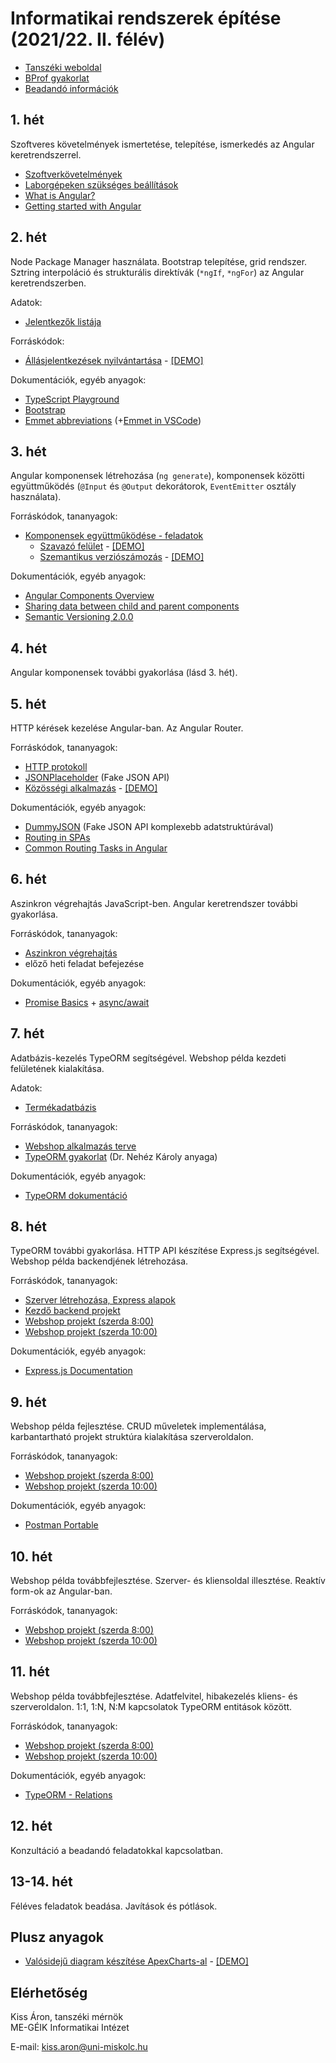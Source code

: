 # Informatikai rendszerek építése (2021/22. II. félév)

- [Tanszéki weboldal](http://ait2.iit.uni-miskolc.hu/oktatas/doku.php?id=tanszek:oktatas:informatikai_rendszerek_epitese:informatikai_rendszerek_epitese)
- [BProf gyakorlat](bprof.md)
- [Beadandó információk](assignment.md)

## 1. hét
Szoftveres követelmények ismertetése, telepítése, ismerkedés az Angular keretrendszerrel.

- [Szoftverkövetelmények](sw_requirements.md)
- [Laborgépeken szükséges beállítások](lab_sw_requirements.md)
- [What is Angular?](https://angular.io/guide/what-is-angular)
- [Getting started with Angular](https://angular.io/start)

## 2. hét
Node Package Manager használata. Bootstrap telepítése, grid rendszer. Sztring interpoláció és strukturális direktívák (`*ngIf`, `*ngFor`) az Angular keretrendszerben.

Adatok:
- [Jelentkezők listája](https://github.com/aron123/infrend-2022/blob/master/_data/applicants.ts)

Forráskódok:
- [Állásjelentkezések nyilvántartása](https://github.com/aron123/infrend-2022/tree/master/job-application) - [[DEMO]](https://aron123.github.io/infrend-2022/dists/job-application/)

Dokumentációk, egyéb anyagok:
- [TypeScript Playground](https://www.typescriptlang.org/play)
- [Bootstrap](https://getbootstrap.com/docs/5.1/getting-started/introduction/)
- [Emmet abbreviations](https://docs.emmet.io/abbreviations/syntax/) (+[Emmet in VSCode](https://code.visualstudio.com/docs/editor/emmet))

## 3. hét
Angular komponensek létrehozása (`ng generate`), komponensek közötti együttműködés (`@Input` és `@Output` dekorátorok, `EventEmitter` osztály használata).

Forráskódok, tananyagok:
- [Komponensek együttműködése - feladatok](component-interaction.md)
  - [Szavazó felület](https://github.com/aron123/infrend-2022/tree/master/voting) - [[DEMO]](https://aron123.github.io/infrend-2022/dists/voting/)
  - [Szemantikus verziószámozás](https://github.com/aron123/infrend-2022/tree/master/semver) - [[DEMO]](https://aron123.github.io/infrend-2022/dists/semver/)

Dokumentációk, egyéb anyagok:
- [Angular Components Overview](https://angular.io/guide/component-overview)
- [Sharing data between child and parent components](https://angular.io/guide/inputs-outputs)
- [Semantic Versioning 2.0.0](https://semver.org/)

## 4. hét
Angular komponensek további gyakorlása (lásd 3. hét).

## 5. hét
HTTP kérések kezelése Angular-ban. Az Angular Router.

Forráskódok, tananyagok:
- [HTTP protokoll](http.md)
- [JSONPlaceholder](https://jsonplaceholder.typicode.com/) (Fake JSON API)
- [Közösségi alkalmazás](https://github.com/aron123/infrend-2022/tree/master/social-media) - [[DEMO]](https://aron123.github.io/infrend-2022/dists/social-media/)

Dokumentációk, egyéb anyagok:
- [DummyJSON](https://dummyjson.com/) (Fake JSON API komplexebb adatstruktúrával)
- [Routing in SPAs](https://dev.to/marcomonsanto/routing-in-spas-173i)
- [Common Routing Tasks in Angular](https://angular.io/guide/router)

## 6. hét
Aszinkron végrehajtás JavaScript-ben. Angular keretrendszer további gyakorlása.

Forráskódok, tananyagok:
- [Aszinkron végrehajtás](async.md)
- előző heti feladat befejezése

Dokumentációk, egyéb anyagok:
- [Promise Basics](https://javascript.info/promise-basics) + [async/await](https://javascript.info/async-await)

## 7. hét
Adatbázis-kezelés TypeORM segítségével. Webshop példa kezdeti felületének kialakítása.

Adatok:
- [Termékadatbázis](products-database.md)

Forráskódok, tananyagok:
- [Webshop alkalmazás terve](webshop.md)
- [TypeORM gyakorlat](http://ait2.iit.uni-miskolc.hu/oktatas/doku.php?id=tanszek:oktatas:informatikai_rendszerek_epitese:type_orm) (Dr. Nehéz Károly anyaga)

Dokumentációk, egyéb anyagok:
- [TypeORM dokumentáció](https://typeorm.io/)

## 8. hét
TypeORM további gyakorlása. HTTP API készítése Express.js segítségével. Webshop példa backendjének létrehozása.

Forráskódok, tananyagok:
- [Szerver létrehozása, Express alapok](backend.md)
- [Kezdő backend projekt](https://github.com/aron123/infrend-2022/tree/master/backend)
- [Webshop projekt (szerda 8:00)](https://github.com/aron123/infrend-2022/tree/master/webshop-sz08)
- [Webshop projekt (szerda 10:00)](https://github.com/aron123/infrend-2022/tree/master/webshop-sz10)

Dokumentációk, egyéb anyagok:
- [Express.js Documentation](https://expressjs.com/)

## 9. hét
Webshop példa fejlesztése. CRUD műveletek implementálása, karbantartható projekt struktúra kialakítása szerveroldalon.

Forráskódok, tananyagok:
- [Webshop projekt (szerda 8:00)](https://github.com/aron123/infrend-2022/tree/master/webshop-sz08)
- [Webshop projekt (szerda 10:00)](https://github.com/aron123/infrend-2022/tree/master/webshop-sz10)

Dokumentációk, egyéb anyagok:
- [Postman Portable](https://portapps.io/app/postman-portable/#download)

## 10. hét
Webshop példa továbbfejlesztése. Szerver- és kliensoldal illesztése. Reaktív form-ok az Angular-ban.

Forráskódok, tananyagok:
- [Webshop projekt (szerda 8:00)](https://github.com/aron123/infrend-2022/tree/master/webshop-sz08)
- [Webshop projekt (szerda 10:00)](https://github.com/aron123/infrend-2022/tree/master/webshop-sz10)

## 11. hét
Webshop példa továbbfejlesztése. Adatfelvitel, hibakezelés kliens- és szerveroldalon. 1:1, 1:N, N:M kapcsolatok TypeORM entitások között.

Forráskódok, tananyagok:
- [Webshop projekt (szerda 8:00)](https://github.com/aron123/infrend-2022/tree/master/webshop-sz08)
- [Webshop projekt (szerda 10:00)](https://github.com/aron123/infrend-2022/tree/master/webshop-sz10)

Dokumentációk, egyéb anyagok:
- [TypeORM - Relations](https://typeorm.io/relations)

## 12. hét
Konzultáció a beadandó feladatokkal kapcsolatban.

## 13-14. hét
Féléves feladatok beadása. Javítások és pótlások.

## Plusz anyagok
- [Valósidejű diagram készítése ApexCharts-al](https://github.com/aron123/infrend-2022/tree/master/charts) - [[DEMO]](https://aron123.github.io/infrend-2022/dists/charts/)

## Elérhetőség
Kiss Áron, tanszéki mérnök<br>
ME-GÉIK Informatikai Intézet

E-mail: kiss.aron@uni-miskolc.hu
